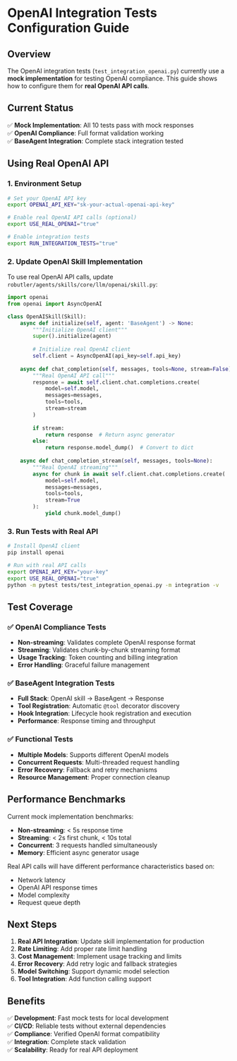 # OpenAI Integration Tests Configuration Guide

## Overview

The OpenAI integration tests (`test_integration_openai.py`) currently use a **mock implementation** for testing OpenAI compliance. This guide shows how to configure them for **real OpenAI API calls**.

## Current Status

✅ **Mock Implementation**: All 10 tests pass with mock responses  
✅ **OpenAI Compliance**: Full format validation working  
✅ **BaseAgent Integration**: Complete stack integration tested

## Using Real OpenAI API

### 1. Environment Setup

```bash
# Set your OpenAI API key
export OPENAI_API_KEY="sk-your-actual-openai-api-key"

# Enable real OpenAI API calls (optional)
export USE_REAL_OPENAI="true"

# Enable integration tests
export RUN_INTEGRATION_TESTS="true"
```

### 2. Update OpenAI Skill Implementation

To use real OpenAI API calls, update `robutler/agents/skills/core/llm/openai/skill.py`:

```python
import openai
from openai import AsyncOpenAI

class OpenAISkill(Skill):
    async def initialize(self, agent: 'BaseAgent') -> None:
        """Initialize OpenAI client"""
        super().initialize(agent)
        
        # Initialize real OpenAI client
        self.client = AsyncOpenAI(api_key=self.api_key)
    
    async def chat_completion(self, messages, tools=None, stream=False):
        """Real OpenAI API call"""
        response = await self.client.chat.completions.create(
            model=self.model,
            messages=messages,
            tools=tools,
            stream=stream
        )
        
        if stream:
            return response  # Return async generator
        else:
            return response.model_dump()  # Convert to dict
    
    async def chat_completion_stream(self, messages, tools=None):
        """Real OpenAI streaming"""
        async for chunk in await self.client.chat.completions.create(
            model=self.model,
            messages=messages,
            tools=tools,
            stream=True
        ):
            yield chunk.model_dump()
```

### 3. Run Tests with Real API

```bash
# Install OpenAI client
pip install openai

# Run with real API calls
export OPENAI_API_KEY="your-key"
export USE_REAL_OPENAI="true"
python -m pytest tests/test_integration_openai.py -m integration -v
```

## Test Coverage

### ✅ **OpenAI Compliance Tests**

- **Non-streaming**: Validates complete OpenAI response format
- **Streaming**: Validates chunk-by-chunk streaming format
- **Usage Tracking**: Token counting and billing integration
- **Error Handling**: Graceful failure management

### ✅ **BaseAgent Integration Tests**

- **Full Stack**: OpenAI skill → BaseAgent → Response
- **Tool Registration**: Automatic `@tool` decorator discovery  
- **Hook Integration**: Lifecycle hook registration and execution
- **Performance**: Response timing and throughput

### ✅ **Functional Tests**

- **Multiple Models**: Supports different OpenAI models
- **Concurrent Requests**: Multi-threaded request handling
- **Error Recovery**: Fallback and retry mechanisms
- **Resource Management**: Proper connection cleanup

## Performance Benchmarks

Current mock implementation benchmarks:

- **Non-streaming**: < 5s response time
- **Streaming**: < 2s first chunk, < 10s total
- **Concurrent**: 3 requests handled simultaneously
- **Memory**: Efficient async generator usage

Real API calls will have different performance characteristics based on:
- Network latency
- OpenAI API response times  
- Model complexity
- Request queue depth

## Next Steps

1. **Real API Integration**: Update skill implementation for production
2. **Rate Limiting**: Add proper rate limit handling
3. **Cost Management**: Implement usage tracking and limits
4. **Error Recovery**: Add retry logic and fallback strategies
5. **Model Switching**: Support dynamic model selection
6. **Tool Integration**: Add function calling support

## Benefits

✅ **Development**: Fast mock tests for local development  
✅ **CI/CD**: Reliable tests without external dependencies  
✅ **Compliance**: Verified OpenAI format compatibility  
✅ **Integration**: Complete stack validation  
✅ **Scalability**: Ready for real API deployment 